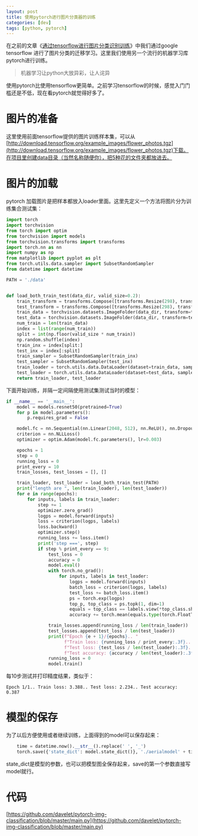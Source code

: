 ```yaml
---
layout: post
title: 使用pytorch进行图片分类器的训练
categories: [dev]
tags: [python, pytorch]
---
```


在之前的文章《[通过tensorflow进行图片分类识别训练](/tfpicdetec/)》中我们通过google tensorflow 进行了图片分类的迁移学习。这里我们使用另一个流行的机器学习库pytorch进行训练。

> 机器学习让python大放异彩，让人诧异

使用pytorch比使用tensorflow更简单。之前学习tensorflow的时候，感觉入门门槛还是不低，现在看pytorch就觉得好多了。

# 图片的准备

这里使用前面tensorflow提供的图片训练样本集，可以从[http://download.tensorflow.org/example_images/flower_photos.tgz](http://download.tensorflow.org/example_images/flower_photos.tgz)下载。在项目里创建data目录（当然名称随便你），把5种花的文件夹都放进去。

# 图片的加载

pytorch 加载图片是把样本都放入loader里面。这里先定义一个方法将图片分为训练集合测试集：

```python
import torch
import torchvision
from torch import optim
from torchvision import models
from torchvision.transforms import transforms
import torch.nn as nn
import numpy as np
from matplotlib import pyplot as plt
from torch.utils.data.sampler import SubsetRandomSampler
from datetime import datetime

PATH = './data'


def load_both_train_test(data_dir, valid_size=0.2):
    train_transform = transforms.Compose([transforms.Resize(298), transforms.ToTensor(), ])
    test_transform = transforms.Compose([transforms.Resize(298), transforms.ToTensor()])
    train_data = torchvision.datasets.ImageFolder(data_dir, transform=train_transform)
    test_data = torchvision.datasets.ImageFolder(data_dir, transform=test_transform)
    num_train = len(train_data)
    index = list(range(num_train))
    split = int(np.floor(valid_size * num_train))
    np.random.shuffle(index)
    train_inx = index[split:]
    test_inx = index[:split]
    train_sampler = SubsetRandomSampler(train_inx)
    test_sampler = SubsetRandomSampler(test_inx)
    train_loader = torch.utils.data.DataLoader(dataset=train_data, sampler=train_sampler, batch_size=64)
    test_loader = torch.utils.data.DataLoader(dataset=test_data, sampler=test_sampler, batch_size=64)
    return train_loader, test_loader
```

下面开始训练，并隔一定间隔使用测试集测试当时的模型：

```python
if __name__ == '__main__':
    model = models.resnet50(pretrained=True)
    for p in model.parameters():
        p.requires_grad = False

    model.fc = nn.Sequential(nn.Linear(2048, 512), nn.ReLU(), nn.Dropout(0.2), nn.Linear(512, 10), nn.LogSoftmax(dim=1))
    criterion = nn.NLLLoss()
    optimizer = optim.Adam(model.fc.parameters(), lr=0.003)

    epochs = 1
    step = 0
    running_loss = 0
    print_every = 10
    train_losses, test_losses = [], []

    train_loader, test_loader = load_both_train_test(PATH)
    print("length are ", len(train_loader), len(test_loader))
    for e in range(epochs):
        for inputs, labels in train_loader:
            step += 1
            optimizer.zero_grad()
            logps = model.forward(inputs)
            loss = criterion(logps, labels)
            loss.backward()
            optimizer.step()
            running_loss += loss.item()
            print('step ===', step)
            if step % print_every == 9:
                test_loss = 0
                accuracy = 0
                model.eval()
                with torch.no_grad():
                    for inputs, labels in test_loader:
                        logps = model.forward(inputs)
                        batch_loss = criterion(logps, labels)
                        test_loss += batch_loss.item()
                        ps = torch.exp(logps)
                        top_p, top_class = ps.topk(1, dim=1)
                        equals = top_class == labels.view(*top_class.shape)
                        accuracy += torch.mean(equals.type(torch.FloatTensor)).item()

                train_losses.append(running_loss / len(train_loader))
                test_losses.append(test_loss / len(test_loader))
                print(f"Epoch {e + 1}/{epochs}.. "
                      f"Train loss: {running_loss / print_every:.3f}.. "
                      f"Test loss: {test_loss / len(test_loader):.3f}.. "
                      f"Test accuracy: {accuracy / len(test_loader):.3f}")
                running_loss = 0
                model.train()
```
每10步测试并打印精度结果，类似于：

```
Epoch 1/1.. Train loss: 3.388.. Test loss: 2.234.. Test accuracy: 0.387
```

# 模型的保存

为了以后方便使用或者继续训练，上面得到的model可以保存起来：
```python
    time = datetime.now().__str__().replace(' ', '_')
    torch.save({'state_dict': model.state_dict()}, './aerialmodel' + time + '.pth')
```
state_dict是模型的参数，也可以把模型图全保存起来，save的第一个参数直接写model就行。

# 代码
[https://github.com/davelet/pytorch-img-classification/blob/master/main.py](https://github.com/davelet/pytorch-img-classification/blob/master/main.py)
